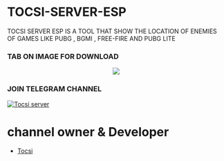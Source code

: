 # TOCSI-SERVER-ESP
TOCSI SERVER ESP IS A TOOL THAT SHOW THE LOCATION OF ENEMIES OF GAMES LIKE PUBG , BGMI , FREE-FIRE AND PUBG LITE 


### TAB ON IMAGE FOR DOWNLOAD 

<p align="center"><a href="https://telegram.me/TOCSISERVER"><img src="https://telegra.ph/file/2b7676c9908872da24671.jpg"></a></p>


### JOIN TELEGRAM CHANNEL 
[![Tocsi server](https://telegra.ph/file/109e577281b48fdf2b3b9.jpg)](https://telegram.me/TOCSISERVER)

# channel owner & Developer
- [Tocsi](https://telegram.me/fridayxd)
